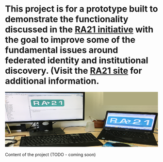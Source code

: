 # This project is for a prototype built to demonstrate the functionality discussed in the [RA21 initiative](https://ra21.org/) with the goal to improve some of the fundamental issues around federated identity and institutional discovery. (Visit the [RA21 site](https://ra21.org/) for additional information.

![image](WebContent/L2prototype/images/ra21-img_3485.png)

Content of the project 
(TODO - coming soon)
